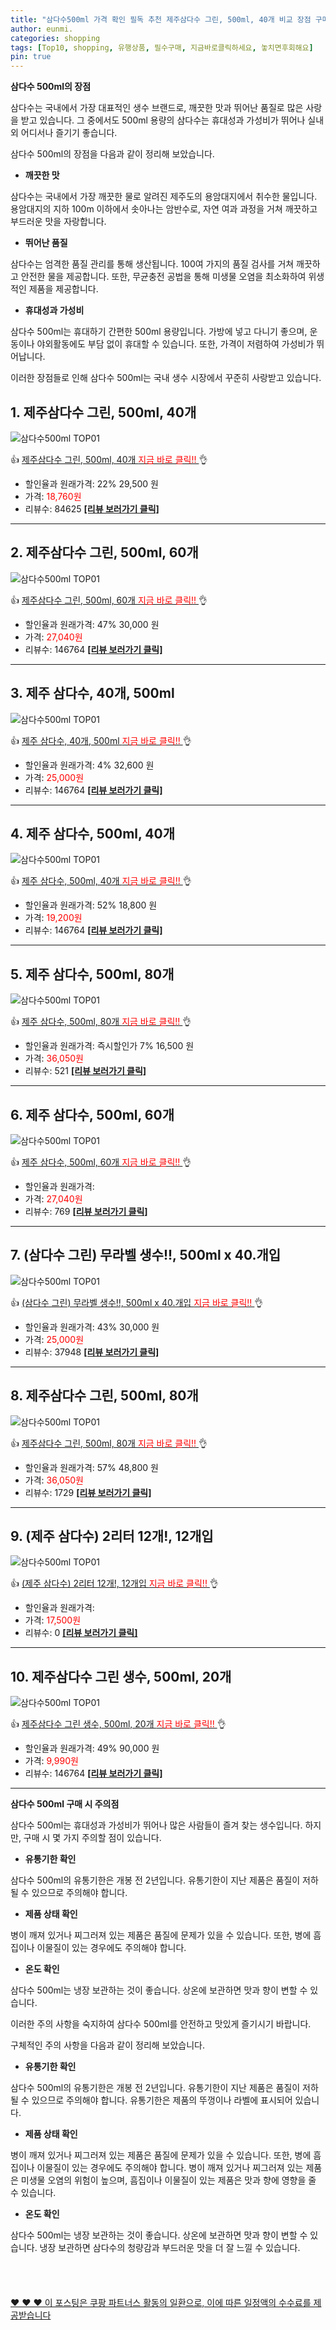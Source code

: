 ```yaml
---
title: "삼다수500ml 가격 확인 필독 추천 제주삼다수 그린, 500ml, 40개 비교 장점 구매가이드"
author: eunmi.
categories: shopping
tags: [Top10, shopping, 유행상품, 필수구매, 지금바로클릭하세요, 놓치면후회해요]
pin: true
---
```

**삼다수 500ml의 장점**

삼다수는 국내에서 가장 대표적인 생수 브랜드로, 깨끗한 맛과 뛰어난 품질로 많은 사랑을 받고 있습니다. 그 중에서도 500ml 용량의 삼다수는 휴대성과 가성비가 뛰어나 실내외 어디서나 즐기기 좋습니다.

삼다수 500ml의 장점을 다음과 같이 정리해 보았습니다.

* **깨끗한 맛**

삼다수는 국내에서 가장 깨끗한 물로 알려진 제주도의 용암대지에서 취수한 물입니다. 용암대지의 지하 100m 이하에서 솟아나는 암반수로, 자연 여과 과정을 거쳐 깨끗하고 부드러운 맛을 자랑합니다.

* **뛰어난 품질**

삼다수는 엄격한 품질 관리를 통해 생산됩니다. 100여 가지의 품질 검사를 거쳐 깨끗하고 안전한 물을 제공합니다. 또한, 무균충전 공법을 통해 미생물 오염을 최소화하여 위생적인 제품을 제공합니다.

* **휴대성과 가성비**

삼다수 500ml는 휴대하기 간편한 500ml 용량입니다. 가방에 넣고 다니기 좋으며, 운동이나 야외활동에도 부담 없이 휴대할 수 있습니다. 또한, 가격이 저렴하여 가성비가 뛰어납니다.

이러한 장점들로 인해 삼다수 500ml는 국내 생수 시장에서 꾸준히 사랑받고 있습니다.

   

## 1. 제주삼다수 그린, 500ml, 40개

![삼다수500ml TOP01](https://thumbnail6.coupangcdn.com/thumbnails/remote/230x230ex/image/retail/images/1157528240547749-9f0ec871-503d-42ff-9345-61f1e8bc0050.jpg)


👍 [제주삼다수 그린, 500ml, 40개 <font color=red> 지금 바로 클릭!! </font> ](https://link.coupang.com/re/AFFSDP?lptag=AF3617701&subid=GithubCoopas&pageKey=7666070794&traceid=V0-153&itemId=14842822781&vendorItemId=86469902027) 👌 


- 할인율과 원래가격: 22%  29,500   원
- 가격: <span style='color:red'>18,760원</span>
- 리뷰수: 84625  [**[리뷰 보러가기 클릭]**](https://link.coupang.com/re/AFFSDP?lptag=AF3617701&subid=GithubCoopas&pageKey=7666070794&traceid=V0-153&itemId=14842822781&vendorItemId=86469902027)

---


   

## 2. 제주삼다수 그린, 500ml, 60개

![삼다수500ml TOP01](https://thumbnail9.coupangcdn.com/thumbnails/remote/230x230ex/image/vendor_inventory/6440/8ed56e8b17b99c36df024a08eab275569c61f1bee011123f968147756712.png)


👍 [제주삼다수 그린, 500ml, 60개 <font color=red> 지금 바로 클릭!! </font> ](https://link.coupang.com/re/AFFSDP?lptag=AF3617701&subid=GithubCoopas&pageKey=7666070794&traceid=V0-153&itemId=20137528264&vendorItemId=86469902958) 👌 


- 할인율과 원래가격: 47%  30,000   원
- 가격: <span style='color:red'>27,040원</span>
- 리뷰수: 146764  [**[리뷰 보러가기 클릭]**](https://link.coupang.com/re/AFFSDP?lptag=AF3617701&subid=GithubCoopas&pageKey=7666070794&traceid=V0-153&itemId=20137528264&vendorItemId=86469902958)

---


   

## 3. 제주 삼다수, 40개, 500ml

![삼다수500ml TOP01](https://thumbnail9.coupangcdn.com/thumbnails/remote/230x230ex/image/vendor_inventory/adf3/41ad5f0ad3fa3cacc34e20b79d60bdc7af0abd2c9de6285591520a59d278.jpg)


👍 [제주 삼다수, 40개, 500ml <font color=red> 지금 바로 클릭!! </font> ](https://link.coupang.com/re/AFFSDP?lptag=AF3617701&subid=GithubCoopas&pageKey=7713091107&traceid=V0-153&itemId=20680742135&vendorItemId=73763116322) 👌 


- 할인율과 원래가격: 4%  32,600   원
- 가격: <span style='color:red'>25,000원</span>
- 리뷰수: 146764  [**[리뷰 보러가기 클릭]**](https://link.coupang.com/re/AFFSDP?lptag=AF3617701&subid=GithubCoopas&pageKey=7713091107&traceid=V0-153&itemId=20680742135&vendorItemId=73763116322)

---


   

## 4. 제주 삼다수, 500ml, 40개

![삼다수500ml TOP01](https://thumbnail9.coupangcdn.com/thumbnails/remote/230x230ex/image/retail/images/f52f8c8a-327e-4913-bcc8-fb7ada6011927648184831387455170.png)


👍 [제주 삼다수, 500ml, 40개 <font color=red> 지금 바로 클릭!! </font> ](https://link.coupang.com/re/AFFSDP?lptag=AF3617701&subid=GithubCoopas&pageKey=5585425593&traceid=V0-153&itemId=19982637571&vendorItemId=86469813544) 👌 


- 할인율과 원래가격: 52%  18,800   원
- 가격: <span style='color:red'>19,200원</span>
- 리뷰수: 146764  [**[리뷰 보러가기 클릭]**](https://link.coupang.com/re/AFFSDP?lptag=AF3617701&subid=GithubCoopas&pageKey=5585425593&traceid=V0-153&itemId=19982637571&vendorItemId=86469813544)

---


   

## 5. 제주 삼다수, 500ml, 80개

![삼다수500ml TOP01](https://thumbnail10.coupangcdn.com/thumbnails/remote/230x230ex/image/retail/images/38b5405a-155a-4c99-a1d4-15c9e2818e1c6823446177396237417.png)


👍 [제주 삼다수, 500ml, 80개 <font color=red> 지금 바로 클릭!! </font> ](https://link.coupang.com/re/AFFSDP?lptag=AF3617701&subid=GithubCoopas&pageKey=5585425593&traceid=V0-153&itemId=20398537052&vendorItemId=86469814060) 👌 


- 할인율과 원래가격: 즉시할인가 7%  16,500   원
- 가격: <span style='color:red'>36,050원</span>
- 리뷰수: 521  [**[리뷰 보러가기 클릭]**](https://link.coupang.com/re/AFFSDP?lptag=AF3617701&subid=GithubCoopas&pageKey=5585425593&traceid=V0-153&itemId=20398537052&vendorItemId=86469814060)

---


   

## 6. 제주 삼다수, 500ml, 60개

![삼다수500ml TOP01](https://thumbnail10.coupangcdn.com/thumbnails/remote/230x230ex/image/retail/images/27f85d2f-d4a2-40c1-9f97-eea2ff2f51623680663821809129105.png)


👍 [제주 삼다수, 500ml, 60개 <font color=red> 지금 바로 클릭!! </font> ](https://link.coupang.com/re/AFFSDP?lptag=AF3617701&subid=GithubCoopas&pageKey=5585425593&traceid=V0-153&itemId=17965148596&vendorItemId=86469813989) 👌 


- 할인율과 원래가격: 
- 가격: <span style='color:red'>27,040원</span>
- 리뷰수: 769  [**[리뷰 보러가기 클릭]**](https://link.coupang.com/re/AFFSDP?lptag=AF3617701&subid=GithubCoopas&pageKey=5585425593&traceid=V0-153&itemId=17965148596&vendorItemId=86469813989)

---


   

## 7. (삼다수 그린) 무라벨 생수!!, 500ml x 40.개입

![삼다수500ml TOP01](https://thumbnail7.coupangcdn.com/thumbnails/remote/230x230ex/image/vendor_inventory/a404/4409c172acafd3249e4d990df17074a9731a7670ed1138b89b1fc65956e8.jpg)


👍 [(삼다수 그린) 무라벨 생수!!, 500ml x 40.개입 <font color=red> 지금 바로 클릭!! </font> ](https://link.coupang.com/re/AFFSDP?lptag=AF3617701&subid=GithubCoopas&pageKey=7713084369&traceid=V0-153&itemId=20680704521&vendorItemId=74183721794) 👌 


- 할인율과 원래가격: 43%  30,000   원
- 가격: <span style='color:red'>25,000원</span>
- 리뷰수: 37948  [**[리뷰 보러가기 클릭]**](https://link.coupang.com/re/AFFSDP?lptag=AF3617701&subid=GithubCoopas&pageKey=7713084369&traceid=V0-153&itemId=20680704521&vendorItemId=74183721794)

---


   

## 8. 제주삼다수 그린, 500ml, 80개

![삼다수500ml TOP01](https://thumbnail9.coupangcdn.com/thumbnails/remote/230x230ex/image/retail/images/7220345640898274-91c8a9f4-6e1e-4f1c-8fd1-0f3a6abf8561.jpg)


👍 [제주삼다수 그린, 500ml, 80개 <font color=red> 지금 바로 클릭!! </font> ](https://link.coupang.com/re/AFFSDP?lptag=AF3617701&subid=GithubCoopas&pageKey=7666070794&traceid=V0-153&itemId=20288973633&vendorItemId=86469903535) 👌 


- 할인율과 원래가격: 57%  48,800   원
- 가격: <span style='color:red'>36,050원</span>
- 리뷰수: 1729  [**[리뷰 보러가기 클릭]**](https://link.coupang.com/re/AFFSDP?lptag=AF3617701&subid=GithubCoopas&pageKey=7666070794&traceid=V0-153&itemId=20288973633&vendorItemId=86469903535)

---


   

## 9. (제주 삼다수) 2리터 12개!, 12개입

![삼다수500ml TOP01](https://thumbnail9.coupangcdn.com/thumbnails/remote/230x230ex/image/vendor_inventory/d0e5/2c9e814aa63970fb265e95540ac73580e46511011c168d34e35334a091e4.jpg)


👍 [(제주 삼다수) 2리터 12개!, 12개입 <font color=red> 지금 바로 클릭!! </font> ](https://link.coupang.com/re/AFFSDP?lptag=AF3617701&subid=GithubCoopas&pageKey=7713085042&traceid=V0-153&itemId=20680708205&vendorItemId=76920665905) 👌 


- 할인율과 원래가격: 
- 가격: <span style='color:red'>17,500원</span>
- 리뷰수: 0  [**[리뷰 보러가기 클릭]**](https://link.coupang.com/re/AFFSDP?lptag=AF3617701&subid=GithubCoopas&pageKey=7713085042&traceid=V0-153&itemId=20680708205&vendorItemId=76920665905)

---


   

## 10. 제주삼다수 그린 생수, 500ml, 20개

![삼다수500ml TOP01](https://thumbnail10.coupangcdn.com/thumbnails/remote/230x230ex/image/vendor_inventory/bdf3/f636651c1ccb211231ec469efcad9187b7cbeea2d11bb3c08594bcca590c.jpg)


👍 [제주삼다수 그린 생수, 500ml, 20개 <font color=red> 지금 바로 클릭!! </font> ](https://link.coupang.com/re/AFFSDP?lptag=AF3617701&subid=GithubCoopas&pageKey=7666070794&traceid=V0-153&itemId=18617279616&vendorItemId=85905225588) 👌 


- 할인율과 원래가격: 49%  90,000   원
- 가격: <span style='color:red'>9,990원</span>
- 리뷰수: 146764  [**[리뷰 보러가기 클릭]**](https://link.coupang.com/re/AFFSDP?lptag=AF3617701&subid=GithubCoopas&pageKey=7666070794&traceid=V0-153&itemId=18617279616&vendorItemId=85905225588)

---
**삼다수 500ml 구매 시 주의점**

삼다수 500ml는 휴대성과 가성비가 뛰어나 많은 사람들이 즐겨 찾는 생수입니다. 하지만, 구매 시 몇 가지 주의할 점이 있습니다.

* **유통기한 확인**

삼다수 500ml의 유통기한은 개봉 전 2년입니다. 유통기한이 지난 제품은 품질이 저하될 수 있으므로 주의해야 합니다.

* **제품 상태 확인**

병이 깨져 있거나 찌그러져 있는 제품은 품질에 문제가 있을 수 있습니다. 또한, 병에 흠집이나 이물질이 있는 경우에도 주의해야 합니다.

* **온도 확인**

삼다수 500ml는 냉장 보관하는 것이 좋습니다. 상온에 보관하면 맛과 향이 변할 수 있습니다.

이러한 주의 사항을 숙지하여 삼다수 500ml를 안전하고 맛있게 즐기시기 바랍니다.

구체적인 주의 사항을 다음과 같이 정리해 보았습니다.

* **유통기한 확인**

삼다수 500ml의 유통기한은 개봉 전 2년입니다. 유통기한이 지난 제품은 품질이 저하될 수 있으므로 주의해야 합니다. 유통기한은 제품의 뚜껑이나 라벨에 표시되어 있습니다.

* **제품 상태 확인**

병이 깨져 있거나 찌그러져 있는 제품은 품질에 문제가 있을 수 있습니다. 또한, 병에 흠집이나 이물질이 있는 경우에도 주의해야 합니다. 병이 깨져 있거나 찌그러져 있는 제품은 미생물 오염의 위험이 높으며, 흠집이나 이물질이 있는 제품은 맛과 향에 영향을 줄 수 있습니다.

* **온도 확인**

삼다수 500ml는 냉장 보관하는 것이 좋습니다. 상온에 보관하면 맛과 향이 변할 수 있습니다. 냉장 보관하면 삼다수의 청량감과 부드러운 맛을 더 잘 느낄 수 있습니다.<br><br><br><br><br> [ ❤ ❤ ❤ 이 포스팅은 쿠팡 파트너스 활동의 일환으로, 이에 따른 일정액의 수수료를 제공받습니다](https://link.coupang.com/a/bcEFyh)